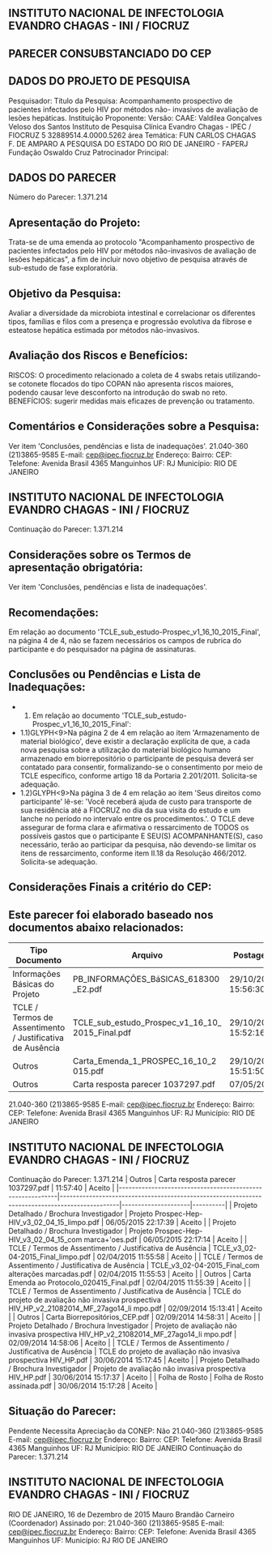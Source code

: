 
## INSTITUTO NACIONAL DE INFECTOLOGIA EVANDRO CHAGAS - INI / FIOCRUZ

## PARECER CONSUBSTANCIADO DO CEP

## DADOS DO PROJETO DE PESQUISA
Pesquisador:
Título da Pesquisa: Acompanhamento prospectivo de pacientes infectados pelo HIV por métodos não- invasivos de avaliação de lesões hepáticas.
Instituição Proponente:
Versão:
CAAE:
Valdilea Gonçalves Veloso dos Santos
Instituto de Pesquisa Clínica Evandro Chagas - IPEC / FIOCRUZ
5
32889514.4.0000.5262
área Temática:
FUN CARLOS CHAGAS F. DE AMPARO A PESQUISA DO ESTADO DO RIO DE JANEIRO - FAPERJ Fundação Oswaldo Cruz
Patrocinador Principal:

## DADOS DO PARECER
Número do Parecer:
1.371.214

## Apresentação do Projeto:
Trata-se de uma emenda ao protocolo "Acompanhamento prospectivo de pacientes infectados pelo HIV por métodos não-invasivos de avaliação de lesões hepáticas", a fim de incluir novo objetivo de pesquisa através de sub-estudo de fase exploratória.

## Objetivo da Pesquisa:
Avaliar a diversidade da microbiota intestinal e correlacionar os diferentes tipos, famílias e filos com a presença e progressão evolutiva da fibrose e esteatose hepática estimada por métodos não-invasivos.

## Avaliação dos Riscos e Benefícios:
RISCOS: O procedimento relacionado a coleta de 4 swabs retais utilizando-se cotonete flocados do tipo COPAN não apresenta riscos maiores, podendo causar leve desconforto na introdução do swab no reto.
BENEFÍCIOS: sugerir medidas mais eficazes de prevenção ou tratamento.

## Comentários e Considerações sobre a Pesquisa:
Ver item 'Conclusões, pendências e lista de inadequações'.
21.040-360
(21)3865-9585
E-mail:
cep@ipec.fiocruz.br
Endereço:
Bairro:
CEP:
Telefone:
Avenida Brasil 4365
Manguinhos
UF: RJ
Município:
RIO DE JANEIRO

## INSTITUTO NACIONAL DE INFECTOLOGIA EVANDRO CHAGAS - INI / FIOCRUZ
Continuação do Parecer: 1.371.214

## Considerações sobre os Termos de apresentação obrigatória:
Ver item 'Conclusões, pendências e lista de inadequações'.

## Recomendações:
Em relação ao documento 'TCLE\_sub\_estudo-Prospec\_v1\_16\_10\_2015\_Final', na página 4 de 4, não se fazem necessários os campos de rubrica do participante e do pesquisador na página de assinaturas.

## Conclusões ou Pendências e Lista de Inadequações:
- 1. Em relação ao documento 'TCLE\_sub\_estudo-Prospec\_v1\_16\_10\_2015\_Final':
- 1.1)GLYPH&lt;9&gt;Na página 2 de 4 em relação ao item  'Armazenamento de material biológico', deve existir a declaração explícita de que, a cada nova pesquisa sobre a utilização do material biológico humano armazenado em biorrepositório o participante de pesquisa deverá ser contatado para consentir, formalizando-se o consentimento por meio de TCLE específico, conforme artigo 18 da Portaria 2.201/2011. Solicita-se adequação.
- 1.2)GLYPH&lt;9&gt;Na página 3 de 4 em relação ao item 'Seus direitos como participante' lê-se: 'Você receberá ajuda de custo para transporte de sua residência até a FIOCRUZ no dia da sua visita do estudo e um lanche no período no intervalo entre os procedimentos.'. O TCLE deve assegurar de forma clara e afirmativa o ressarcimento de TODOS os possíveis gastos que o participante E SEU(S) ACOMPANHANTE(S), caso necessário, terão ao participar da pesquisa, não devendo-se limitar os itens de ressarcimento, conforme item II.18 da Resolução 466/2012. Solicita-se adequação.

## Considerações Finais a critério do CEP:

## Este parecer foi elaborado baseado nos documentos abaixo relacionados:
| Tipo Documento                                            | Arquivo                                          | Postagem            | Autor        | Situação   |
|-----------------------------------------------------------|--------------------------------------------------|---------------------|--------------|------------|
| Informações Básicas do Projeto                            | PB_INFORMAÇÕES_BáSICAS_618300 _E2.pdf            | 29/10/2015 15:56:30 |              | Aceito     |
| TCLE / Termos de Assentimento / Justificativa de Ausência | TCLE_sub_estudo_Prospec_v1_16_10_ 2015_Final.pdf | 29/10/2015 15:52:16 | Tânia Krstic | Aceito     |
| Outros                                                    | Carta_Emenda_1_PROSPEC_16_10_2 015.pdf           | 29/10/2015 15:51:50 | Tânia Krstic | Aceito     |
| Outros                                                    | Carta resposta parecer 1037297.pdf               | 07/05/2015          |              | Aceito     |
21.040-360
(21)3865-9585
E-mail:
cep@ipec.fiocruz.br
Endereço:
Bairro:
CEP:
Telefone:
Avenida Brasil 4365
Manguinhos
UF: RJ
Município:
RIO DE JANEIRO

## INSTITUTO NACIONAL DE INFECTOLOGIA EVANDRO CHAGAS - INI / FIOCRUZ

Continuação do Parecer: 1.371.214
| Outros                                                    | Carta resposta parecer 1037297.pdf                                                             | 11:57:40            | Aceito   |
|-----------------------------------------------------------|------------------------------------------------------------------------------------------------|---------------------|----------|
| Projeto Detalhado / Brochura Investigador                 | Projeto Prospec-Hep- HIV_v3_02_04_15_limpo.pdf                                                 | 06/05/2015 22:17:39 | Aceito   |
| Projeto Detalhado / Brochura Investigador                 | Projeto Prospec-Hep- HIV_v3_02_04_15_com marca+'oes.pdf                                        | 06/05/2015 22:17:14 | Aceito   |
| TCLE / Termos de Assentimento / Justificativa de Ausência | TCLE_v3_02-04-2015_Final_limpo.pdf                                                             | 02/04/2015 11:55:58 | Aceito   |
| TCLE / Termos de Assentimento / Justificativa de Ausência | TCLE_v3_02-04-2015_Final_com alterações marcadas.pdf                                           | 02/04/2015 11:55:53 | Aceito   |
| Outros                                                    | Carta Emenda ao Protocolo_020415_Final.pdf                                                     | 02/04/2015 11:55:39 | Aceito   |
| TCLE / Termos de Assentimento / Justificativa de Ausência | TCLE do projeto de avaliação não invasiva prospectiva HIV_HP_v2_21082014_MF_27ago14_li mpo.pdf | 02/09/2014 15:13:41 | Aceito   |
| Outros                                                    | Carta Biorrepositórios_CEP.pdf                                                                 | 02/09/2014 14:58:31 | Aceito   |
| Projeto Detalhado / Brochura Investigador                 | Projeto de avaliação não invasiva prospectiva HIV_HP_v2_21082014_MF_27ago14_li mpo.pdf         | 02/09/2014 14:58:06 | Aceito   |
| TCLE / Termos de Assentimento / Justificativa de Ausência | TCLE do projeto de avaliação não invasiva prospectiva HIV_HP.pdf                               | 30/06/2014 15:17:45 | Aceito   |
| Projeto Detalhado / Brochura Investigador                 | Projeto de avaliação não invasiva prospectiva HIV_HP.pdf                                       | 30/06/2014 15:17:37 | Aceito   |
| Folha de Rosto                                            | Folha de Rosto assinada.pdf                                                                    | 30/06/2014 15:17:28 | Aceito   |

## Situação do Parecer:
Pendente
Necessita Apreciação da CONEP:
Não
21.040-360
(21)3865-9585
E-mail:
cep@ipec.fiocruz.br
Endereço:
Bairro:
CEP:
Telefone:
Avenida Brasil 4365
Manguinhos
UF: RJ
Município:
RIO DE JANEIRO
Continuação do Parecer: 1.371.214

## INSTITUTO NACIONAL DE INFECTOLOGIA EVANDRO CHAGAS - INI / FIOCRUZ
RIO DE JANEIRO, 16 de Dezembro de 2015
Mauro Brandão Carneiro (Coordenador) Assinado por:
21.040-360
(21)3865-9585
E-mail:
cep@ipec.fiocruz.br
Endereço:
Bairro:
CEP:
Telefone:
Avenida Brasil 4365
Manguinhos
UF:
Município:
RJ
RIO DE JANEIRO
